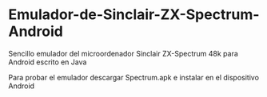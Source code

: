 # Emulador-de-Sinclair-ZX-Spectrum-Android
Sencillo emulador del microordenador  Sinclair ZX-Spectrum 48k para Android escrito en Java

Para probar el emulador descargar Spectrum.apk e instalar en el dispositivo Android
